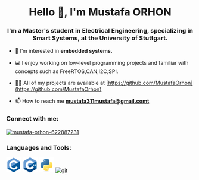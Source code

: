 <h1 align="center">Hello 👋, I'm Mustafa ORHON</h1>
<h3 align="center">I'm a Master's student in Electrical Engineering, specializing in Smart Systems, at the University of Stuttgart.</h3>

- 🌱 I’m interested in **embedded systems.**
- 💻 I enjoy working on low-level programming projects and familiar with concepts such as FreeRTOS,CAN,I2C,SPI.
- 👨‍💻 All of my projects are available at [https://github.com/MustafaOrhon](https://github.com/MustafaOrhon)

- 📫 How to reach me **mustafa311mustafa@gmail.comt**

<h3 align="left">Connect with me:</h3>
<p align="left">
<a href="https://linkedin.com/in/mustafa-orhon-622887231" target="blank"><img align="center" src="https://raw.githubusercontent.com/rahuldkjain/github-profile-readme-generator/master/src/images/icons/Social/linked-in-alt.svg" alt="mustafa-orhon-622887231" height="30" width="40" /></a>
</p>

<h3 align="left">Languages and Tools:</h3>
<p align="left">
  <a href="https://www.cprogramming.com/" target="_blank" rel="noreferrer"><img src="https://raw.githubusercontent.com/devicons/devicon/master/icons/c/c-original.svg" alt="c" width="40" height="40"/></a>
  <a href="https://www.w3schools.com/cpp/" target="_blank" rel="noreferrer"><img src="https://raw.githubusercontent.com/devicons/devicon/master/icons/cplusplus/cplusplus-original.svg" alt="cplusplus" width="40" height="40"/></a>
  <a href="https://www.python.org/" target="_blank" rel="noreferrer"><img src="https://raw.githubusercontent.com/devicons/devicon/master/icons/python/python-original.svg" alt="python" width="40" height="40"/></a>
  <a href="https://git-scm.com/" target="_blank" rel="noreferrer"><img src="https://www.vectorlogo.zone/logos/git-scm/git-scm-icon.svg" alt="git" width="40" height="40"/></a>
</p>




